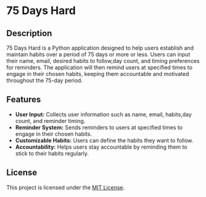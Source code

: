 # 75 Days Hard

## Description

75 Days Hard is a Python application designed to help users establish and maintain habits over a period of 75 days or more or less. Users can input their name, email, desired habits to follow,day count, and timing preferences for reminders. The application will then remind users at specified times to engage in their chosen habits, keeping them accountable and motivated throughout the 75-day period.

## Features

- **User Input:** Collects user information such as name, email, habits,day count, and reminder timing.
- **Reminder System:** Sends reminders to users at specified times to engage in their chosen habits.
- **Customizable Habits:** Users can define the habits they want to follow.
- **Accountability:** Helps users stay accountable by reminding them to stick to their habits regularly.


## License

This project is licensed under the [MIT License](LICENSE).
